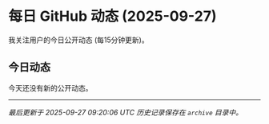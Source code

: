 # 每日 GitHub 动态 (2025-09-27)

我关注用户的今日公开动态 (每15分钟更新)。

## 今日动态

今天还没有新的公开动态。

---
*最后更新于 2025-09-27 09:20:06 UTC*
*历史记录保存在 `archive` 目录中。*
